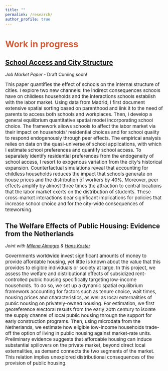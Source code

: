 ```yaml
---
title: ""
permalink: /research/
author_profile: true
---
```


# <span style="color:#CF5C36"> Work in progress </span>

## <a href="https://giorgiopietrabissa.github.io/files/school_sorting.pdf" target="_blank">School Access and City Structure</a>
*Job Market Paper* - Draft Coming soon!

<span style="font-size:15px">
    This paper quantifies the effect of schools on the internal structure of cities. I explore two new channels: the indirect consequences schools have on childless households and the interactions schools establish with the labor market. Using data from Madrid, I first document extensive spatial sorting based on parenthood and link it to the need of parents to access both schools and workplaces. Then, I develop a general equilibrium quantitative spatial model incorporating school choice. The framework allows schools to affect the labor market via their impact on households' residential choices and for school quality to respond endogenously through peer effects. The empirical analysis relies on data on the quasi-universe of school applications, with which I estimate school preferences and quantify school access. To separately identify residential preferences from the endogeneity of school access, I resort to exogenous variation from the city's historical expansion. Counterfactual simulations reveal that accounting for childless households reduces the impact that schools generate on house prices and the distribution of workers by 40%. Moreover, peer effects amplify by almost three times the attraction to central locations that the labor market exerts on the distribution of students. These cross-market interactions bear significant implications for policies that increase school choice and for the city-wide consequences of teleworking.
</span>

## The Welfare Effects of Public Housing: Evidence from the Netherlands
*Joint with <a href="https://www.milena-almagro.com/" target="_blank">Milena Almagro</a> & <a href="https://www.urbaneconomics.nl/" target="_blank">Hans Koster</a>*

<span style="font-size:15px">
Governments worldwide invest significant amounts of money to provide affordable housing, yet little is known about the value that this provides to eligible individuals or society at large. In this project, we assess the welfare and distributional effects of subsidized rent-controlled public housing specifically targeting low-income households. To do so, we set up a dynamic spatial equilibrium framework accounting for factors such as tenure choice, wait times, housing prices and characteristics, as well as local externalities of public housing on privately-owned housing. For estimation, we first georeference electoral results from the early 20th century to isolate the supply channel of local public housing through the support for early construction programs. Then, using microdata from the Netherlands, we estimate how eligible low-income households trade-off the option of living in public housing against market-rate units. Preliminary evidence suggests that affordable housing can induce substantial spillovers on the private market, beyond direct local externalities, as demand connects the two segments of the market. This relation implies unexplored distributional consequences of the provision of public housing.
</span>
